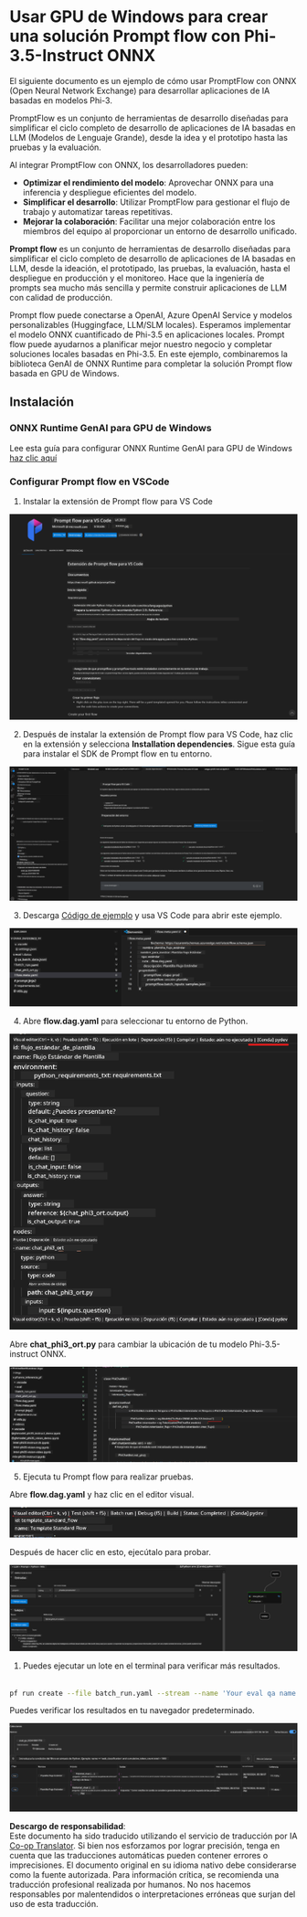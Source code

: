 <!--
CO_OP_TRANSLATOR_METADATA:
{
  "original_hash": "92e7dac1e5af0dd7c94170fdaf6860fe",
  "translation_date": "2025-03-27T11:10:11+00:00",
  "source_file": "md\\02.Application\\01.TextAndChat\\Phi3\\UsingPromptFlowWithONNX.md",
  "language_code": "es"
}
-->
# Usar GPU de Windows para crear una solución Prompt flow con Phi-3.5-Instruct ONNX

El siguiente documento es un ejemplo de cómo usar PromptFlow con ONNX (Open Neural Network Exchange) para desarrollar aplicaciones de IA basadas en modelos Phi-3.

PromptFlow es un conjunto de herramientas de desarrollo diseñadas para simplificar el ciclo completo de desarrollo de aplicaciones de IA basadas en LLM (Modelos de Lenguaje Grande), desde la idea y el prototipo hasta las pruebas y la evaluación.

Al integrar PromptFlow con ONNX, los desarrolladores pueden:

- **Optimizar el rendimiento del modelo**: Aprovechar ONNX para una inferencia y despliegue eficientes del modelo.
- **Simplificar el desarrollo**: Utilizar PromptFlow para gestionar el flujo de trabajo y automatizar tareas repetitivas.
- **Mejorar la colaboración**: Facilitar una mejor colaboración entre los miembros del equipo al proporcionar un entorno de desarrollo unificado.

**Prompt flow** es un conjunto de herramientas de desarrollo diseñadas para simplificar el ciclo completo de desarrollo de aplicaciones de IA basadas en LLM, desde la ideación, el prototipado, las pruebas, la evaluación, hasta el despliegue en producción y el monitoreo. Hace que la ingeniería de prompts sea mucho más sencilla y permite construir aplicaciones de LLM con calidad de producción.

Prompt flow puede conectarse a OpenAI, Azure OpenAI Service y modelos personalizables (Huggingface, LLM/SLM locales). Esperamos implementar el modelo ONNX cuantificado de Phi-3.5 en aplicaciones locales. Prompt flow puede ayudarnos a planificar mejor nuestro negocio y completar soluciones locales basadas en Phi-3.5. En este ejemplo, combinaremos la biblioteca GenAI de ONNX Runtime para completar la solución Prompt flow basada en GPU de Windows.

## **Instalación**

### **ONNX Runtime GenAI para GPU de Windows**

Lee esta guía para configurar ONNX Runtime GenAI para GPU de Windows [haz clic aquí](./ORTWindowGPUGuideline.md)

### **Configurar Prompt flow en VSCode**

1. Instalar la extensión de Prompt flow para VS Code

![pfvscode](../../../../../../translated_images/pfvscode.79f42ae5dd93ed35c19d6d978ae75831fef40e0b8440ee48b893b5a0597d2260.es.png)

2. Después de instalar la extensión de Prompt flow para VS Code, haz clic en la extensión y selecciona **Installation dependencies**. Sigue esta guía para instalar el SDK de Prompt flow en tu entorno.

![pfsetup](../../../../../../translated_images/pfsetup.0c82d99c7760aac29833b37faf4329e67e22279b1c5f37a73724dfa9ebaa32ee.es.png)

3. Descarga [Código de ejemplo](../../../../../../code/09.UpdateSamples/Aug/pf/onnx_inference_pf) y usa VS Code para abrir este ejemplo.

![pfsample](../../../../../../translated_images/pfsample.7bf40b133a558d86356dd6bc0e480bad2659d9c5364823dae9b3e6784e6f2d25.es.png)

4. Abre **flow.dag.yaml** para seleccionar tu entorno de Python.

![pfdag](../../../../../../translated_images/pfdag.c5eb356fa3a96178cd594de9a5da921c4bbe646a9946f32aa20d344ccbeb51a0.es.png)

   Abre **chat_phi3_ort.py** para cambiar la ubicación de tu modelo Phi-3.5-instruct ONNX.

![pfphi](../../../../../../translated_images/pfphi.fff4b0afea47c92c8481174dbf3092823906fca5b717fc642f78947c3e5bbb39.es.png)

5. Ejecuta tu Prompt flow para realizar pruebas.

Abre **flow.dag.yaml** y haz clic en el editor visual.

![pfv](../../../../../../translated_images/pfv.7af6ecd65784a98558b344ba69b5ba6233876823fb435f163e916a632394fc1e.es.png)

Después de hacer clic en esto, ejecútalo para probar.

![pfflow](../../../../../../translated_images/pfflow.9697e0fda67794bb0cf4b78d52e6f5a42002eec935bc2519933064afbbdd34f0.es.png)

1. Puedes ejecutar un lote en el terminal para verificar más resultados.

```bash

pf run create --file batch_run.yaml --stream --name 'Your eval qa name'    

```

Puedes verificar los resultados en tu navegador predeterminado.

![pfresult](../../../../../../translated_images/pfresult.972eb57dd5bec646e1aa01148991ba8959897efea396e42cf9d7df259444878d.es.png)

**Descargo de responsabilidad**:  
Este documento ha sido traducido utilizando el servicio de traducción por IA [Co-op Translator](https://github.com/Azure/co-op-translator). Si bien nos esforzamos por lograr precisión, tenga en cuenta que las traducciones automáticas pueden contener errores o imprecisiones. El documento original en su idioma nativo debe considerarse como la fuente autorizada. Para información crítica, se recomienda una traducción profesional realizada por humanos. No nos hacemos responsables por malentendidos o interpretaciones erróneas que surjan del uso de esta traducción.